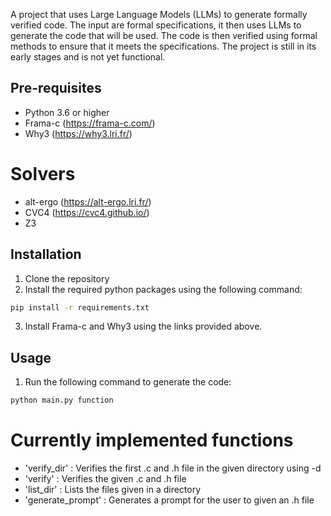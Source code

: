 A project that uses Large Language Models (LLMs) to generate formally verified code. The input are formal specifications, it then uses LLMs to generate the code that will be used. The code is then verified using formal methods to ensure that it meets the specifications. The project is still in its early stages and is not yet functional. 

## Pre-requisites
- Python 3.6 or higher
- Frama-c (https://frama-c.com/)
- Why3 (https://why3.lri.fr/)

# Solvers 
- alt-ergo (https://alt-ergo.lri.fr/)
- CVC4 (https://cvc4.github.io/)
- Z3  


## Installation
1. Clone the repository
2. Install the required python packages using the following command:
```bash
pip install -r requirements.txt
```
3. Install Frama-c and Why3 using the links provided above.

## Usage
1. Run the following command to generate the code:
```bash
python main.py function
```

# Currently implemented functions
- 'verify_dir'      : Verifies the first .c and .h file in the given directory using -d
- 'verify'          : Verifies the given .c and .h file 
- 'list_dir'        : Lists the files given in a directory
- 'generate_prompt' : Generates a prompt for the user to given an .h file